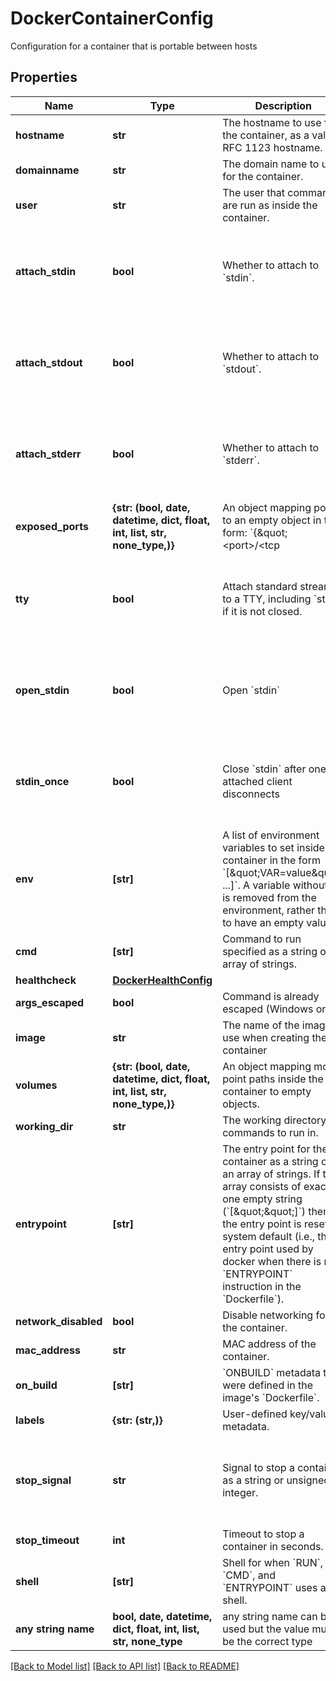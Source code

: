 # DockerContainerConfig

Configuration for a container that is portable between hosts

## Properties
Name | Type | Description | Notes
------------ | ------------- | ------------- | -------------
**hostname** | **str** | The hostname to use for the container, as a valid RFC 1123 hostname. | [optional] 
**domainname** | **str** | The domain name to use for the container. | [optional] 
**user** | **str** | The user that commands are run as inside the container. | [optional] 
**attach_stdin** | **bool** | Whether to attach to &#x60;stdin&#x60;. | [optional]  if omitted the server will use the default value of False
**attach_stdout** | **bool** | Whether to attach to &#x60;stdout&#x60;. | [optional]  if omitted the server will use the default value of True
**attach_stderr** | **bool** | Whether to attach to &#x60;stderr&#x60;. | [optional]  if omitted the server will use the default value of True
**exposed_ports** | **{str: (bool, date, datetime, dict, float, int, list, str, none_type,)}** | An object mapping ports to an empty object in the form:  &#x60;{\&quot;&lt;port&gt;/&lt;tcp|udp|sctp&gt;\&quot;: {}}&#x60;  | [optional] 
**tty** | **bool** | Attach standard streams to a TTY, including &#x60;stdin&#x60; if it is not closed. | [optional]  if omitted the server will use the default value of False
**open_stdin** | **bool** | Open &#x60;stdin&#x60; | [optional]  if omitted the server will use the default value of False
**stdin_once** | **bool** | Close &#x60;stdin&#x60; after one attached client disconnects | [optional]  if omitted the server will use the default value of False
**env** | **[str]** | A list of environment variables to set inside the container in the form &#x60;[\&quot;VAR&#x3D;value\&quot;, ...]&#x60;. A variable without &#x60;&#x3D;&#x60; is removed from the environment, rather than to have an empty value.  | [optional] 
**cmd** | **[str]** | Command to run specified as a string or an array of strings. | [optional] 
**healthcheck** | [**DockerHealthConfig**](DockerHealthConfig.md) |  | [optional] 
**args_escaped** | **bool** | Command is already escaped (Windows only) | [optional] 
**image** | **str** | The name of the image to use when creating the container | [optional] 
**volumes** | **{str: (bool, date, datetime, dict, float, int, list, str, none_type,)}** | An object mapping mount point paths inside the container to empty objects. | [optional] 
**working_dir** | **str** | The working directory for commands to run in. | [optional] 
**entrypoint** | **[str]** | The entry point for the container as a string or an array of strings.  If the array consists of exactly one empty string (&#x60;[\&quot;\&quot;]&#x60;) then the entry point is reset to system default (i.e., the entry point used by docker when there is no &#x60;ENTRYPOINT&#x60; instruction in the &#x60;Dockerfile&#x60;).  | [optional] 
**network_disabled** | **bool** | Disable networking for the container. | [optional] 
**mac_address** | **str** | MAC address of the container. | [optional] 
**on_build** | **[str]** | &#x60;ONBUILD&#x60; metadata that were defined in the image&#39;s &#x60;Dockerfile&#x60;. | [optional] 
**labels** | **{str: (str,)}** | User-defined key/value metadata. | [optional] 
**stop_signal** | **str** | Signal to stop a container as a string or unsigned integer. | [optional]  if omitted the server will use the default value of "SIGTERM"
**stop_timeout** | **int** | Timeout to stop a container in seconds. | [optional] 
**shell** | **[str]** | Shell for when &#x60;RUN&#x60;, &#x60;CMD&#x60;, and &#x60;ENTRYPOINT&#x60; uses a shell. | [optional] 
**any string name** | **bool, date, datetime, dict, float, int, list, str, none_type** | any string name can be used but the value must be the correct type | [optional]

[[Back to Model list]](../README.md#documentation-for-models) [[Back to API list]](../README.md#documentation-for-api-endpoints) [[Back to README]](../README.md)


